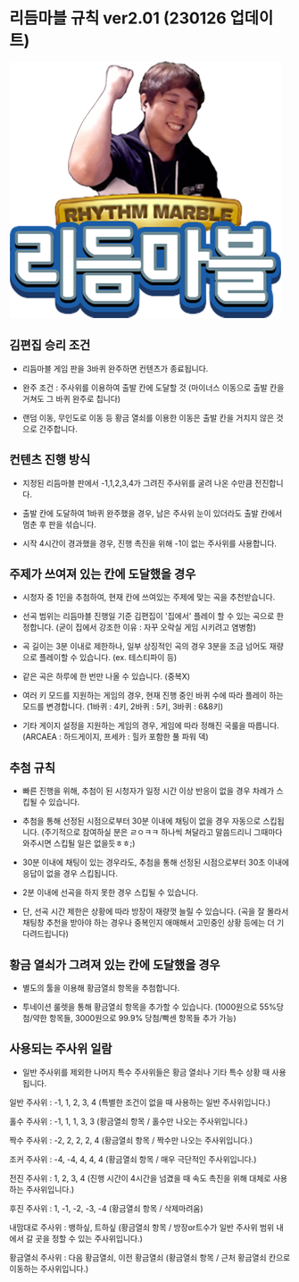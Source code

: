 # 리듬마블 규칙 ver2.01 (230126 업데이트)
![logo](/assets/logo.png)

## 김편집 승리 조건

- 리듬마블 게임 판을 3바퀴 완주하면 컨텐츠가 종료됩니다.

 - 완주 조건 : 주사위를 이용하여 출발 칸에 도달할 것
  (마이너스 이동으로 출발 칸을 거쳐도 그 바퀴 완주로 칩니다)

- 랜덤 이동, 무인도로 이동 등 황금 열쇠를 이용한 이동은 출발 칸을 거치지 않은 것으로 간주합니다.



## 컨텐츠 진행 방식

 - 지정된 리듬마블 판에서 -1,1,2,3,4가 그려진 주사위를 굴려 나온 수만큼 전진합니다.

 - 출발 칸에 도달하여 1바퀴 완주했을 경우, 남은 주사위 눈이 있더라도 출발 칸에서 멈춘 후 판을 섞습니다.

 - 시작 4시간이 경과했을 경우, 진행 촉진을 위해 -1이 없는 주사위를 사용합니다.



## 주제가 쓰여져 있는 칸에 도달했을 경우 

 - 시청자 중 1인을 추첨하여, 현재 칸에 쓰여있는 주제에 맞는 곡을 추천받습니다.

 - 선곡 범위는 리듬마블 진행일 기준 김편집이 '집에서' 플레이 할 수 있는 곡으로 한정합니다.
 (굳이 집에서 강조한 이유 : 자꾸 오락실 게임 시키려고 염병함)

 - 곡 길이는 3분 이내로 제한하나, 일부 상징적인 곡의 경우 3분을 조금 넘어도 재량으로 플레이할 수 있습니다.
 (ex. 테스티파이 등)

 - 같은 곡은 하루에 한 번만 나올 수 있습니다. (중복X)

 - 여러 키 모드를 지원하는 게임의 경우, 현재 진행 중인 바퀴 수에 따라 플레이 하는 모드를 변경합니다.
 (1바퀴 : 4키, 2바퀴 : 5키, 3바퀴 : 6&8키)

 - 기타 게이지 설정을 지원하는 게임의 경우, 게임에 따라 정해진 국룰을 따릅니다.
 (ARCAEA : 하드게이지, 프세카 : 힐카 포함한 풀 파워 덱)



## 추첨 규칙

 - 빠른 진행을 위해, 추첨이 된 시청자가 일정 시간 이상 반응이 없을 경우 차례가 스킵될 수 있습니다.

 - 추첨을 통해 선정된 시점으로부터 30분 이내에 채팅이 없을 경우 자동으로 스킵됩니다.
 (주기적으로 참여하실 분은 ㄹㅇㅋㅋ 하나씩 쳐달라고 말씀드리니 그때마다 와주시면 스킵될 일은 없을듯ㅎㅎ;)

 - 30분 이내에 채팅이 있는 경우라도, 추첨을 통해 선정된 시점으로부터 30초 이내에 응답이 없을 경우 스킵됩니다.

 - 2분 이내에 선곡을 하지 못한 경우 스킵될 수 있습니다.

 - 단, 선곡 시간 제한은 상황에 따라 방장이 재량껏 늘릴 수 있습니다.
 (곡을 잘 몰라서 채팅창 추천을 받아야 하는 경우나 중복인지 애매해서 고민중인 상황 등에는 더 기다려드립니다)



## 황금 열쇠가 그려져 있는 칸에 도달했을 경우

 - 별도의 툴을 이용해 황금열쇠 항목을 추첨합니다.

 - 투네이션 룰렛을 통해 황금열쇠 항목을 추가할 수 있습니다.
 (1000원으로 55%당첨/약한 항목들, 3000원으로 99.9% 당첨/빡센 항목들 추가 가능)







## 사용되는 주사위 일람

 - 일반 주사위를 제외한 나머지 특수 주사위들은 황금 열쇠나 기타 특수 상황 때 사용됩니다.

 일반 주사위 : -1, 1, 2, 3, 4
 (특별한 조건이 없을 때 사용하는 일반 주사위입니다.)

 홀수 주사위 : -1, 1, 1, 3, 3
 (황금열쇠 항목 / 홀수만 나오는 주사위입니다.)

 짝수 주사위 : -2, 2, 2, 2, 4
 (황금열쇠 항목 / 짝수만 나오는 주사위입니다.)

 조커 주사위 : -4, -4, 4, 4, 4
 (황금열쇠 항목 / 매우 극단적인 주사위입니다.)

 전진 주사위 : 1, 2, 3, 4
 (진행 시간이 4시간을 넘겼을 때 속도 촉진을 위해 대체로 사용하는 주사위입니다.)

 후진 주사위 : 1, -1, -2, -3, -4
 (황금열쇠 항목 / 삭제마려움)

 내맘대로 주사위 : 뱅하싶, 트하싶
 (황금열쇠 항목 / 방장or트수가 일반 주사위 범위 내에서 갈 곳을 정할 수 있는 주사위입니다.)

 황금열쇠 주사위 : 다음 황금열쇠, 이전 황금열쇠
 (황금열쇠 항목 / 근처 황금열쇠 칸으로 이동하는 주사위입니다.)
